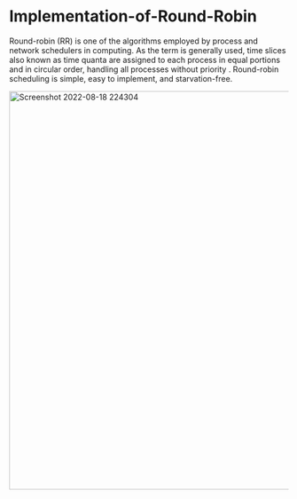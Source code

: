 # Implementation-of-Round-Robin
Round-robin (RR) is one of the algorithms employed by process and network schedulers in computing. As the term is generally used, time slices also known as time quanta are assigned to each process in equal portions and in circular order, handling all processes without priority . Round-robin scheduling is simple, easy to implement, and starvation-free.

<img width="718" alt="Screenshot 2022-08-18 224304" src="https://user-images.githubusercontent.com/94112202/185470464-5a384aca-a9bf-4bfa-bb56-8e257ce9375c.png">
